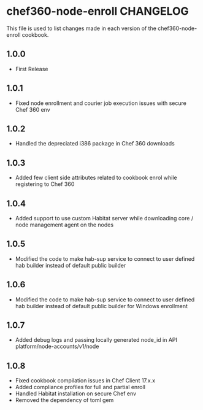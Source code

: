 # chef360-node-enroll CHANGELOG

This file is used to list changes made in each version of the chef360-node-enroll cookbook.

## 1.0.0

- First Release

## 1.0.1

- Fixed node enrollment and courier job execution issues with secure Chef 360 env

## 1.0.2

- Handled the depreciated i386 package in Chef 360 downloads 

## 1.0.3

- Added few client side attributes related to cookbook enrol while registering to Chef 360

## 1.0.4

- Added support to use custom Habitat server while downloading core / node management agent on the nodes

## 1.0.5

- Modified the code to make hab-sup service to connect to user defined hab builder instead of default public builder

## 1.0.6

- Modified the code to make hab-sup service to connect to user defined hab builder instead of default public builder for Windows enrollment

## 1.0.7

- Added debug logs and passing locally generated node_id in API platform/node-accounts/v1/node

## 1.0.8

- Fixed cookbook compilation issues in Chef Client 17.x.x
- Added compliance profiles for full and partial enroll
- Handled Habitat installation on secure Chef env
- Removed the dependency of toml gem 